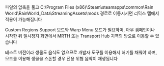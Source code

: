 파일의 압축을 풀고 C:\Program Files (x86)\Steam\steamapps\common\Rain World\RainWorld_Data\StreamingAssets\mods 경로로 이동시키면 리믹스 탭에서 적용이 가능해집니다

Custom Regions Support 모드와 Warp Menu 모드가 필요하며, 아무 캠페인이나 시작한 뒤 일시정지 화면에서 MRTH 또는 Transport Hub 지역의 방으로 이동할 수 있습니다

테스트 버전이라 생물도 음식도 없으므로 개발자 도구를 이용해서 허기를 채워야 하며, 모드를 이용해 생물을 스폰할 경우 전용 위협 음악이 재생됩니다
